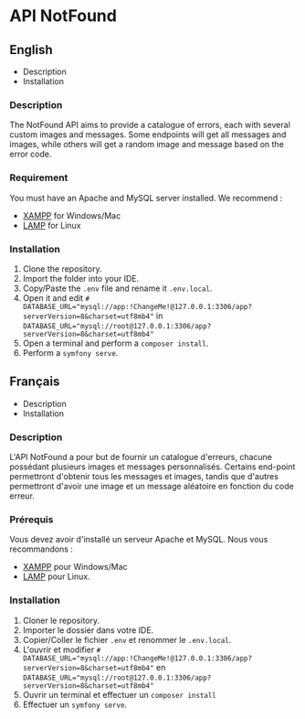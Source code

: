 # API NotFound

## English

* Description
* Installation

### Description
The NotFound API aims to provide a catalogue of errors, each with several custom images and messages.
Some endpoints will get all messages and images, while others will get a random image and message based on the error code.
### Requirement
You must have an Apache and MySQL server installed. 
We recommend :
 - [XAMPP](https://www.apachefriends.org/index.html) for Windows/Mac
 - [LAMP](https://ubuntu.com/server/docs/lamp-applications) for Linux

### Installation
1. Clone the repository.
2. Import the folder into your IDE.
3. Copy/Paste the `.env` file and rename it `.env.local`.
4. Open it and edit
`# DATABASE_URL="mysql://app:!ChangeMe!@127.0.0.1:3306/app?serverVersion=8&charset=utf8mb4"` in `DATABASE_URL="mysql://root@127.0.0.1:3306/app?serverVersion=8&charset=utf8mb4"`
5. Open a terminal and perform a `composer install`.
6. Perform a `symfony serve`.


## Français

* Description
* Installation

### Description

L'API NotFound a pour but de fournir un catalogue d'erreurs, chacune possédant plusieurs images et messages personnalisés.
Certains end-point permettront d'obtenir tous les messages et images, tandis que d'autres permettront d'avoir une image et un message aléatoire en fonction du code erreur.

### Prérequis
Vous devez avoir d'installé un serveur Apache et MySQL. 
Nous vous recommandons :
 - [XAMPP](https://www.apachefriends.org/fr/index.html) pour Windows/Mac 
 - [LAMP](https://doc.ubuntu-fr.org/lamp) pour Linux.

### Installation
1. Cloner le repository.
2. Importer le dossier dans votre IDE.
3. Copier/Coller le fichier `.env` et renommer le `.env.local`.
4. L'ouvrir et modifier 
`# DATABASE_URL="mysql://app:!ChangeMe!@127.0.0.1:3306/app?serverVersion=8&charset=utf8mb4"` en `DATABASE_URL="mysql://root@127.0.0.1:3306/app?serverVersion=8&charset=utf8mb4"`
5. Ouvrir un terminal et effectuer un `composer install`
6. Effectuer un `symfony serve`.
